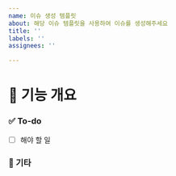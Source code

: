 ```yaml
---
name: 이슈 생성 템플릿
about: 해당 이슈 템플릿을 사용하여 이슈를 생성해주세요
title: ''
labels: ''
assignees: ''

---
```


# 🧗 기능 개요

### ✅ To-do
- [ ] 해야 할 일

### 📝 기타
